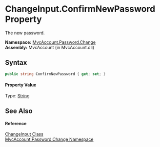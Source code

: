 ChangeInput.ConfirmNewPassword Property
=======================================
The new password.

**Namespace:** [MvcAccount.Password.Change][1]  
**Assembly:** MvcAccount (in MvcAccount.dll)

Syntax
------

```csharp
public string ConfirmNewPassword { get; set; }
```

#### Property Value
Type: [String][2]

See Also
--------

#### Reference
[ChangeInput Class][3]  
[MvcAccount.Password.Change Namespace][1]  

[1]: ../README.md
[2]: http://msdn.microsoft.com/en-us/library/s1wwdcbf
[3]: README.md